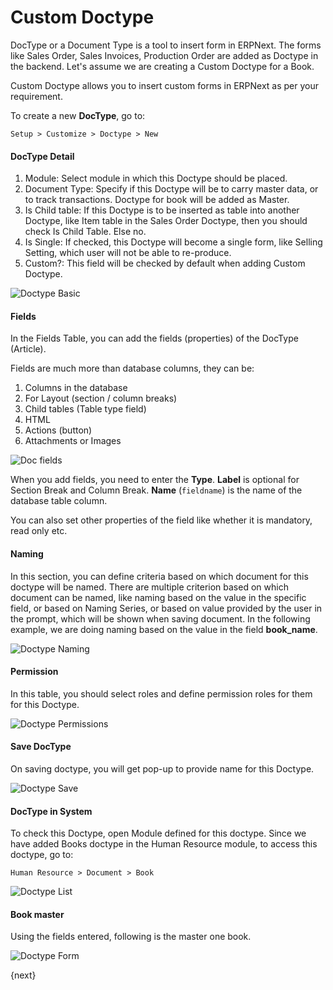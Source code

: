 # Custom Doctype

DocType or a Document Type is a tool to insert form in ERPNext. The forms like Sales Order,
Sales Invoices, Production Order are added as Doctype in the backend. Let's assume we are
creating a Custom Doctype for a Book.

Custom Doctype allows you to insert custom forms in ERPNext as per your requirement.

To create a new **DocType**, go to:

`Setup > Customize > Doctype > New`

#### DocType Detail

1. Module: Select module in which this Doctype should be placed.
1. Document Type: Specify if this Doctype will be to carry master data, or to track transactions. Doctype
for book will be added as Master.
1. Is Child table: If this Doctype is to be inserted as table into another Doctype, like Item table
in the Sales Order Doctype, then you should check Is Child Table. Else no.
1. Is Single: If checked, this Doctype will become a single form, like Selling Setting, which user will
not be able to re-produce.
1. Custom?: This field will be checked by default when adding Custom Doctype.

<img alt="Doctype Basic" class="screenshot" src="{{docs_base_url}}/assets/img/setup/customize/doctype-basics.png">

#### Fields

In the Fields Table, you can add the fields (properties) of the DocType (Article).

Fields are much more than database columns, they can be:

1. Columns in the database
1. For Layout (section / column breaks)
1. Child tables (Table type field)
1. HTML
1. Actions (button)
1. Attachments or Images

<img alt="Doc fields" class="screenshot" src="{{docs_base_url}}/assets/img/setup/customize/doctype-all-fields.png">

When you add fields, you need to enter the **Type**. **Label** is optional for Section Break and Column Break. **Name** (`fieldname`) is the name of the database table column.

You can also set other properties of the field like whether it is mandatory, read only etc.

#### Naming

In this section, you can define criteria based on which document for this doctype will be named. There are multiple criterion based on which document can be named, like naming based on the value in the specific field, or based on Naming Series, or based on value provided by the user in the prompt, which will be shown when saving document. In the following example, we are doing naming based on the value in the field **book_name**.

<img alt="Doctype Naming" class="screenshot" src="{{docs_base_url}}/assets/img/setup/customize/doctype-field-naming.png">

#### Permission

In this table, you should select roles and define permission roles for them for this Doctype.

<img alt="Doctype Permissions" class="screenshot" src="{{docs_base_url}}/assets/img/setup/customize/doctype-permissions.png">

#### Save DocType

On saving doctype, you will get pop-up to provide name for this Doctype.

<img alt="Doctype Save" class="screenshot" src="{{docs_base_url}}/assets/img/setup/customize/doctype-save.png">

#### DocType in System

To check this Doctype, open Module defined for this doctype. Since we have added Books doctype in the
Human Resource module, to access this doctype, go to:

`Human Resource > Document > Book`

<img alt="Doctype List" class="screenshot" src="{{docs_base_url}}/assets/img/setup/customize/doctype-list-view.png">

#### Book master

Using the fields entered, following is the master one book.

<img alt="Doctype Form" class="screenshot" src="{{docs_base_url}}/assets/img/setup/customize/doctype-book-added.png">

{next}
